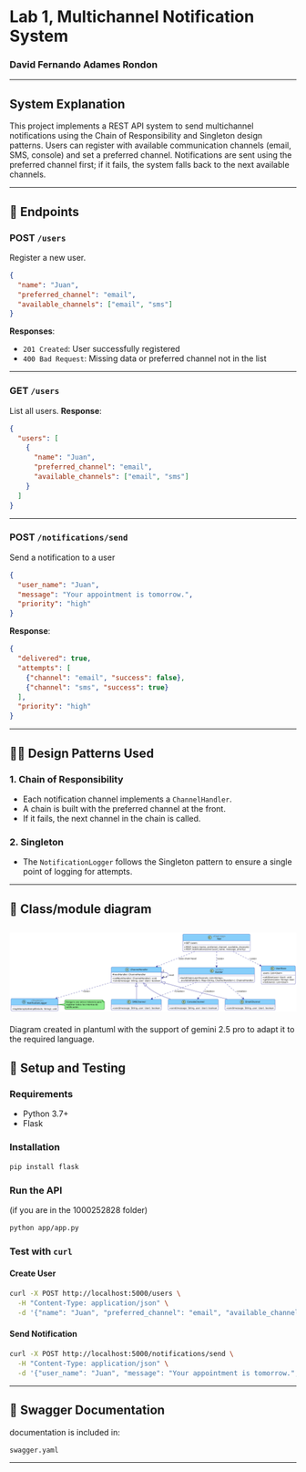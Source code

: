 # Lab 1, Multichannel Notification System

### David Fernando Adames Rondon

---

## System Explanation

This project implements a REST API system to send multichannel notifications using the Chain of Responsibility and Singleton design patterns. Users can register with available communication channels (email, SMS, console) and set a preferred channel. Notifications are sent using the preferred channel first; if it fails, the system falls back to the next available channels.


---

## 🔗 Endpoints

### POST `/users`
Register a new user.
```json
{
  "name": "Juan",
  "preferred_channel": "email",
  "available_channels": ["email", "sms"]
}
```
**Responses**:
- `201 Created`: User successfully registered
- `400 Bad Request`: Missing data or preferred channel not in the list

---

### GET `/users`
List all users.
**Response**:
```json
{
  "users": [
    {
      "name": "Juan",
      "preferred_channel": "email",
      "available_channels": ["email", "sms"]
    }
  ]
}
```

---

### POST `/notifications/send`
Send a notification to a user
```json
{
  "user_name": "Juan",
  "message": "Your appointment is tomorrow.",
  "priority": "high"
}
```
**Response**:
```json
{
  "delivered": true,
  "attempts": [
    {"channel": "email", "success": false},
    {"channel": "sms", "success": true}
  ],
  "priority": "high"
}
```

---

## 🤸‍♂️ Design Patterns Used

### 1. Chain of Responsibility
- Each notification channel implements a `ChannelHandler`.
- A chain is built with the preferred channel at the front.
- If it fails, the next channel in the chain is called.

### 2. Singleton
- The `NotificationLogger` follows the Singleton pattern to ensure a single point of logging for attempts.

---

## 📄 Class/module diagram

![Diagram](diagrama1.png)
---
Diagram created in plantuml with the support of gemini 2.5 pro to adapt it to the required language.

## 📅 Setup and Testing

### Requirements
- Python 3.7+
- Flask

### Installation
```bash
pip install flask
```

### Run the API
(if you are in the 1000252828 folder)
```bash
python app/app.py
```
### Test with `curl`

#### Create User
```bash
curl -X POST http://localhost:5000/users \
  -H "Content-Type: application/json" \
  -d '{"name": "Juan", "preferred_channel": "email", "available_channels": ["email", "sms"]}'
```

#### Send Notification
```bash
curl -X POST http://localhost:5000/notifications/send \
  -H "Content-Type: application/json" \
  -d '{"user_name": "Juan", "message": "Your appointment is tomorrow.", "priority": "high"}'
```

---

## 📑 Swagger Documentation
documentation is included in:
```
swagger.yaml
```

---
